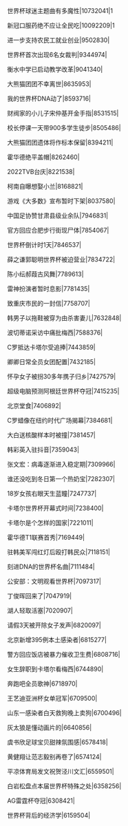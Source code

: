 世界杯球迷主题曲有多魔性|10732041|1

新冠口服药绝不应让全民吃|10092209|1

进一步支持农民工就业创业|9502830|

世界杯首次出现6名女裁判|9344974|

衡水中学已启动教学改革|9041340|

大熊猫团团不幸离世|8635953|

我的世界杯DNA动了|8593716|

财阀家的小儿子宋仲基开金手指|8531515|

校长停课一天带900多学生徒步|8505486|

大熊猫团团遗体将作标本保留|8394211|

霍华德绝平盖帽|8262460|

2022TVB台庆|8221538|

柯南自曝想娶小兰|8168821|

游戏《大多数》宣布暂时下架|8037580|

中国足协赞甘肃县级业余队|7946831|

官方回应合肥步行街现尸体|7854067|

世界杯倒计时1天|7846537|

薛之谦郭聪明世界杯被迫营业|7834722|

陈小纭郝葭古风舞|7789613|

雷神扮演者暂时息影|7781435|

致重庆市民的一封信|7758707|

韩男子以拖鞋被穿为由杀害妻儿|7632848|

波切蒂诺采访中痛批梅西|7588376|

C罗抵达卡塔尔受追捧|7443859|

卿卿日常全员女团配置|7432185|

怀孕女子被拐30多年携子归乡|7427579|

超级电脑预测阿根廷世界杯夺冠|7415235|

北京堂食|7406892|

C罗蜡像在纽约时代广场揭幕|7384681|

大白送核酸样本时被撞|7381457|

韩彩英入驻抖音|7359043|

张文宏：病毒逐渐进入稳定期|7309966|

谁还没吃到冬日第一个热奶宝|7282307|

18岁女孩右眼天生蓝瞳|7247737|

卡塔尔世界杯开幕式时间|7238400|

卡塔尔是个怎样的国家|7221011|

霍华德T1联赛首秀|7169449|

驻韩美军闯红灯后殴打韩民众|7118151|

刻进DNA的世界杯名曲|7111484|

公安部：文明观看世界杯|7097317|

丁俊晖回来了|7047919|

湖人轻取活塞|7020907|

请假3天被开除女子发声|6820097|

北京新增395例本土感染者|6815277|

警方回应饭店被暴力催收卫生费|6808716|

女生辞职到卡塔尔看梅西|6744890|

奔跑吧全员歌神|6718970|

王艺迪亚洲杯女单冠军|6709500|

山东一感染者白天救狗晚上卖狗|6700496|

灰太狼是懂动画片的|6640856|

虞书欣足球宝贝甜辣氛围感|6578418|

黄健翔让范志毅别再卷了|6574124|

平凉体育局发文祝贺泾川文汇|6559501|

白岩松盘点本届世界杯特殊之处|6358256|

AG雷霆杯夺冠|6308421|

世界杯背后的经济学|6159504|

